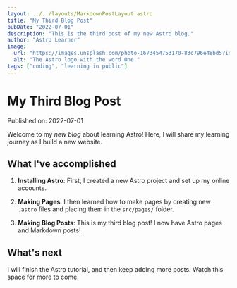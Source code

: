 ```yaml
---
layout: ../../layouts/MarkdownPostLayout.astro
title: "My Third Blog Post"
pubDate: "2022-07-01"
description: "This is the third post of my new Astro blog."
author: "Astro Learner"
image:
  url: "https://images.unsplash.com/photo-1673454753170-83c796e48bd5?ixlib=rb-4.0.3&ixid=MnwxMjA3fDB8MHxwaG90by1wYWdlfHx8fGVufDB8fHx8&auto=format&fit=crop&w=1075&q=80"
  alt: "The Astro logo with the word One."
tags: ["coding", "learning in public"]
---
```


# My Third Blog Post

Published on: 2022-07-01

Welcome to my _new blog_ about learning Astro! Here, I will share my learning journey as I build a new website.

## What I've accomplished

1. **Installing Astro**: First, I created a new Astro project and set up my online accounts.

2. **Making Pages**: I then learned how to make pages by creating new `.astro` files and placing them in the `src/pages/` folder.

3. **Making Blog Posts**: This is my third blog post! I now have Astro pages and Markdown posts!

## What's next

I will finish the Astro tutorial, and then keep adding more posts. Watch this space for more to come.
